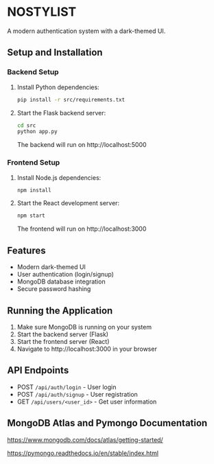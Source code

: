 # NOSTYLIST

A modern authentication system with a dark-themed UI.

## Setup and Installation

### Backend Setup

1. Install Python dependencies:
   ```bash
   pip install -r src/requirements.txt
   ```

2. Start the Flask backend server:
   ```bash
   cd src
   python app.py
   ```
   The backend will run on http://localhost:5000

### Frontend Setup

1. Install Node.js dependencies:
   ```bash
   npm install
   ```

2. Start the React development server:
   ```bash
   npm start
   ```
   The frontend will run on http://localhost:3000

## Features

- Modern dark-themed UI
- User authentication (login/signup)
- MongoDB database integration
- Secure password hashing

## Running the Application

1. Make sure MongoDB is running on your system
2. Start the backend server (Flask)
3. Start the frontend server (React)
4. Navigate to http://localhost:3000 in your browser

## API Endpoints

- POST `/api/auth/login` - User login
- POST `/api/auth/signup` - User registration
- GET `/api/users/<user_id>` - Get user information

## MongoDB Atlas and Pymongo Documentation
https://www.mongodb.com/docs/atlas/getting-started/

https://pymongo.readthedocs.io/en/stable/index.html
